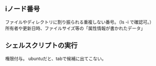 ## iノード番号
ファイルやディレクトリに割り振られる重複しない番号。（ls -i  で確認可。）  
所有者や更新日時、ファイルサイズ等の「属性情報が書かれたデータ」

## シェルスクリプトの実行
権限付与。
ubuntuだと、tabで候補に出てこない。

